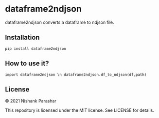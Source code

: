 # dataframe2ndjson
dataframe2ndjson converts a dataframe to ndjson file.

## Installation
```pip install dataframe2ndjson```

## How to use it?
```import dataframe2ndjson \n dataframe2ndjson.df_to_ndjson(df,path)```

## License

© 2021 Nishank Parashar

This repository is licensed under the MIT license. See LICENSE for details.